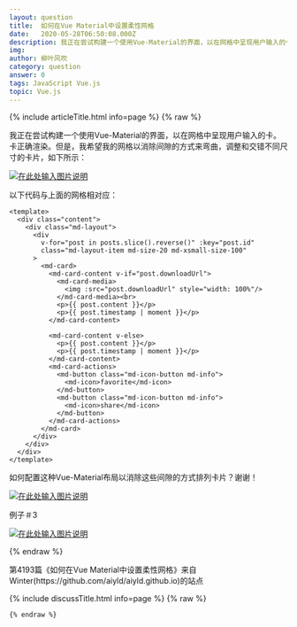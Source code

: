 ```yaml
---
layout: question
title:  如何在Vue Material中设置柔性网格
date:   2020-05-28T06:50:08.000Z
description: 我正在尝试构建一个使用Vue-Material的界面，以在网格中呈现用户输入的卡。卡正确渲染。但是，我希望我的网格以消除间隙的方式来弯​​曲，调整和交错不...
img: 
author: 柳叶风吹
category: question
answer: 0
tags: JavaScript Vue.js
topic: Vue.js
---
```

<div class="article-root">
  <div class="article">
    {% include articleTitle.html info=page %}
    {% raw %}
    <div class="article-content"><p><font style="vertical-align: inherit;"><font style="vertical-align: inherit;">我正在尝试构建一个使用Vue-Material的界面，以在网格中呈现用户输入的卡。</font><font style="vertical-align: inherit;">卡正确渲染。</font><font style="vertical-align: inherit;">但是，我希望我的网格以消除间隙的方式来弯​​曲，调整和交错不同尺寸的卡片，如下所示：</font></font></p>

<p><a href="https://www.samyoc.com//uploads/users/26849/images/thumbnails/1590648481092.jpg" data-src="https://www.samyoc.com//uploads/users/26849/images/1590648481092.jpg" rel="nofollow noreferrer"><img src="https://i.stack.imgur.com/Ou7Ec.jpg" alt="在此处输入图片说明"></a></p>

<p><font style="vertical-align: inherit;"><font style="vertical-align: inherit;">以下代码与上面的网格相对应：</font></font></p>

<pre class="lang-js prettyprint prettyprinted" style=""><code><span class="pun">&lt;</span><span class="pln">template</span><span class="pun">&gt;</span><span class="pln">
  </span><span class="pun">&lt;</span><span class="pln">div </span><span class="kwd">class</span><span class="pun">=</span><span class="str">"content"</span><span class="pun">&gt;</span><span class="pln">
    </span><span class="pun">&lt;</span><span class="pln">div </span><span class="kwd">class</span><span class="pun">=</span><span class="str">"md-layout"</span><span class="pun">&gt;</span><span class="pln">
      </span><span class="pun">&lt;</span><span class="pln">div
        v</span><span class="pun">-</span><span class="kwd">for</span><span class="pun">=</span><span class="str">"post in posts.slice().reverse()"</span><span class="pln"> </span><span class="pun">:</span><span class="pln">key</span><span class="pun">=</span><span class="str">"post.id"</span><span class="pln">
        </span><span class="kwd">class</span><span class="pun">=</span><span class="str">"md-layout-item md-size-20 md-xsmall-size-100"</span><span class="pln">
      </span><span class="pun">&gt;</span><span class="pln">
        </span><span class="pun">&lt;</span><span class="pln">md</span><span class="pun">-</span><span class="pln">card</span><span class="pun">&gt;</span><span class="pln">
          </span><span class="pun">&lt;</span><span class="pln">md</span><span class="pun">-</span><span class="pln">card</span><span class="pun">-</span><span class="pln">content v</span><span class="pun">-</span><span class="kwd">if</span><span class="pun">=</span><span class="str">"post.downloadUrl"</span><span class="pun">&gt;</span><span class="pln">
            </span><span class="pun">&lt;</span><span class="pln">md</span><span class="pun">-</span><span class="pln">card</span><span class="pun">-</span><span class="pln">media</span><span class="pun">&gt;</span><span class="pln">
              </span><span class="pun">&lt;</span><span class="pln">img </span><span class="pun">:</span><span class="pln">src</span><span class="pun">=</span><span class="str">"post.downloadUrl"</span><span class="pln"> style</span><span class="pun">=</span><span class="str">"width: 100%"</span><span class="pun">/&gt;</span><span class="pln">
            </span><span class="pun">&lt;/</span><span class="pln">md</span><span class="pun">-</span><span class="pln">card</span><span class="pun">-</span><span class="pln">media</span><span class="pun">&gt;&lt;</span><span class="pln">br</span><span class="pun">&gt;</span><span class="pln">
            </span><span class="pun">&lt;</span><span class="pln">p</span><span class="pun">&gt;{{</span><span class="pln"> post</span><span class="pun">.</span><span class="pln">content </span><span class="pun">}}&lt;/</span><span class="pln">p</span><span class="pun">&gt;</span><span class="pln">
            </span><span class="pun">&lt;</span><span class="pln">p</span><span class="pun">&gt;{{</span><span class="pln"> post</span><span class="pun">.</span><span class="pln">timestamp </span><span class="pun">|</span><span class="pln"> moment </span><span class="pun">}}&lt;/</span><span class="pln">p</span><span class="pun">&gt;</span><span class="pln">
          </span><span class="pun">&lt;/</span><span class="pln">md</span><span class="pun">-</span><span class="pln">card</span><span class="pun">-</span><span class="pln">content</span><span class="pun">&gt;</span><span class="pln">

          </span><span class="pun">&lt;</span><span class="pln">md</span><span class="pun">-</span><span class="pln">card</span><span class="pun">-</span><span class="pln">content v</span><span class="pun">-</span><span class="kwd">else</span><span class="pun">&gt;</span><span class="pln">
            </span><span class="pun">&lt;</span><span class="pln">p</span><span class="pun">&gt;{{</span><span class="pln"> post</span><span class="pun">.</span><span class="pln">content </span><span class="pun">}}&lt;/</span><span class="pln">p</span><span class="pun">&gt;</span><span class="pln">
            </span><span class="pun">&lt;</span><span class="pln">p</span><span class="pun">&gt;{{</span><span class="pln"> post</span><span class="pun">.</span><span class="pln">timestamp </span><span class="pun">|</span><span class="pln"> moment </span><span class="pun">}}&lt;/</span><span class="pln">p</span><span class="pun">&gt;</span><span class="pln">
          </span><span class="pun">&lt;/</span><span class="pln">md</span><span class="pun">-</span><span class="pln">card</span><span class="pun">-</span><span class="pln">content</span><span class="pun">&gt;</span><span class="pln">
          </span><span class="pun">&lt;</span><span class="pln">md</span><span class="pun">-</span><span class="pln">card</span><span class="pun">-</span><span class="pln">actions</span><span class="pun">&gt;</span><span class="pln">
            </span><span class="pun">&lt;</span><span class="pln">md</span><span class="pun">-</span><span class="pln">button </span><span class="kwd">class</span><span class="pun">=</span><span class="str">"md-icon-button md-info"</span><span class="pun">&gt;</span><span class="pln">
              </span><span class="pun">&lt;</span><span class="pln">md</span><span class="pun">-</span><span class="pln">icon</span><span class="pun">&gt;</span><span class="pln">favorite</span><span class="pun">&lt;/</span><span class="pln">md</span><span class="pun">-</span><span class="pln">icon</span><span class="pun">&gt;</span><span class="pln">
            </span><span class="pun">&lt;/</span><span class="pln">md</span><span class="pun">-</span><span class="pln">button</span><span class="pun">&gt;</span><span class="pln">
            </span><span class="pun">&lt;</span><span class="pln">md</span><span class="pun">-</span><span class="pln">button </span><span class="kwd">class</span><span class="pun">=</span><span class="str">"md-icon-button md-info"</span><span class="pun">&gt;</span><span class="pln">
              </span><span class="pun">&lt;</span><span class="pln">md</span><span class="pun">-</span><span class="pln">icon</span><span class="pun">&gt;</span><span class="pln">share</span><span class="pun">&lt;/</span><span class="pln">md</span><span class="pun">-</span><span class="pln">icon</span><span class="pun">&gt;</span><span class="pln">
            </span><span class="pun">&lt;/</span><span class="pln">md</span><span class="pun">-</span><span class="pln">button</span><span class="pun">&gt;</span><span class="pln">
          </span><span class="pun">&lt;/</span><span class="pln">md</span><span class="pun">-</span><span class="pln">card</span><span class="pun">-</span><span class="pln">actions</span><span class="pun">&gt;</span><span class="pln">
        </span><span class="pun">&lt;/</span><span class="pln">md</span><span class="pun">-</span><span class="pln">card</span><span class="pun">&gt;</span><span class="pln">
      </span><span class="pun">&lt;/</span><span class="pln">div</span><span class="pun">&gt;</span><span class="pln">
    </span><span class="pun">&lt;/</span><span class="pln">div</span><span class="pun">&gt;</span><span class="pln">
  </span><span class="pun">&lt;/</span><span class="pln">div</span><span class="pun">&gt;</span><span class="pln">
</span><span class="pun">&lt;/</span><span class="pln">template</span><span class="pun">&gt;</span></code></pre>

<p><font style="vertical-align: inherit;"><font style="vertical-align: inherit;">如何配置这种Vue-Material布局以消除这些间隙的方式排列卡片？</font><font style="vertical-align: inherit;">谢谢！</font></font></p>

<p><a href="https://www.samyoc.com//uploads/users/26849/images/thumbnails/1590648481104.jpg" data-src="https://www.samyoc.com//uploads/users/26849/images/1590648481104.jpg" rel="nofollow noreferrer"><img src="https://i.stack.imgur.com/m4NvW.jpg" alt="在此处输入图片说明"></a></p>

<p><font style="vertical-align: inherit;"><font style="vertical-align: inherit;">例子＃3</font></font></p>

<p><a href="https://www.samyoc.com//uploads/users/26849/images/thumbnails/1590648481106.jpg" data-src="https://www.samyoc.com//uploads/users/26849/images/1590648481106.jpg" rel="nofollow noreferrer"><img src="https://i.stack.imgur.com/zuJPY.jpg" alt="在此处输入图片说明"></a></p></div>
    {% endraw %}
  </div>
  <p class="winter_mark">第4193篇《如何在Vue Material中设置柔性网格》来自Winter(https://github.com/aiyld/aiyld.github.io)的站点</p>
  <div class="discuss-wrapper">
    {% include discussTitle.html info=page %}
    {% raw %}
    
    {% endraw %}
  </div>
<div>
